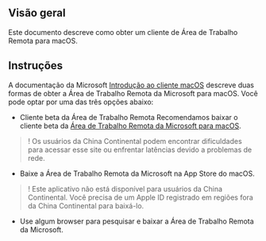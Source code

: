## Visão geral
Este documento descreve como obter um cliente de Área de Trabalho Remota para macOS.

## Instruções
A documentação da Microsoft [Introdução ao cliente macOS](https://docs.microsoft.com/en-us/windows-server/remote/remote-desktop-services/clients/remote-desktop-mac) descreve duas formas de obter a Área de Trabalho Remota da Microsoft para macOS. Você pode optar por uma das três opções abaixo:
- Cliente beta da Área de Trabalho Remota
Recomendamos baixar o cliente beta da [Área de Trabalho Remota da Microsoft para macOS](https://install.appcenter.ms/orgs/rdmacios-k2vy/apps/microsoft-remote-desktop-for-mac/distribution_groups/all-users-of-microsoft-remote-desktop-for-mac).
>! Os usuários da China Continental podem encontrar dificuldades para acessar esse site ou enfrentar latências devido a problemas de rede.
>
- Baixe a Área de Trabalho Remota da Microsoft na App Store do macOS.
>! Este aplicativo não está disponível para usuários da China Continental. Você precisa de um Apple ID registrado em regiões fora da China Continental para baixá-lo.
>
- Use algum browser para pesquisar e baixar a Área de Trabalho Remota da Microsoft.

